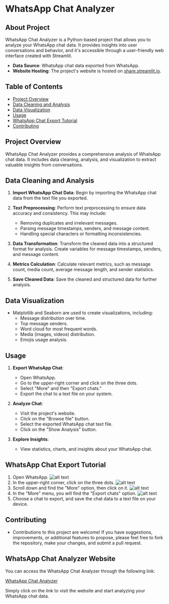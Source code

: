 # WhatsApp Chat Analyzer

## About Project

WhatsApp Chat Analyzer is a Python-based project that allows you to analyze your WhatsApp chat data. 
It provides insights into user conversations and behavior, and it's accessible through a user-friendly web interface created with Streamlit.

- **Data Source**: WhatsApp chat data exported from WhatsApp.
- **Website Hosting**: The project's website is hosted on [share.streamlit.io](https://share.streamlit.io).

## Table of Contents

- [Project Overview](#project-overview)
- [Data Cleaning and Analysis](#data-cleaning-and-analysis)
- [Data Visualization](#data-visualization)
- [Usage](#usage)
- [WhatsApp Chat Export Tutorial](#whatsapp-chat-export-tutorial)
- [Contributing](#contributing)


## Project Overview

WhatsApp Chat Analyzer provides a comprehensive analysis of WhatsApp chat data. 
It includes data cleaning, analysis, and visualization to extract valuable insights from conversations.

## Data Cleaning and Analysis

1. **Import WhatsApp Chat Data**: Begin by importing the WhatsApp chat data from the text file you exported.

2. **Text Preprocessing**: Perform text preprocessing to ensure data accuracy and consistency. This may include:
   - Removing duplicates and irrelevant messages.
   - Parsing message timestamps, senders, and message content.
   - Handling special characters or formatting inconsistencies.

3. **Data Transformation**: Transform the cleaned data into a structured format for analysis. Create variables for message timestamps, senders, and message content.

4. **Metrics Calculation**: Calculate relevant metrics, such as message count, media count, average message length, and sender statistics.

5. **Save Cleaned Data**: Save the cleaned and structured data for further analysis.

## Data Visualization

- Matplotlib and Seaborn are used to create visualizations, including:
  - Message distribution over time.
  - Top message senders.
  - Word cloud for most frequent words.
  - Media (images, videos) distribution.
  - Emojis usage analysis.

## Usage

1. **Export WhatsApp Chat**:
   - Open WhatsApp.
   - Go to the upper-right corner and click on the three dots.
   - Select "More" and then "Export chats."
   - Export the chat to a text file on your system.

2. **Analyze Chat**:
   - Visit the project's website.
   - Click on the "Browse file" button.
   - Select the exported WhatsApp chat text file.
   - Click on the "Show Analysis" button.

3. **Explore Insights**:
   - View statistics, charts, and insights about your WhatsApp chat.

## WhatsApp Chat Export Tutorial

1. Open WhatsApp.
![alt text]()
2. In the upper-right corner, click on the three dots.
![alt text]()
4. Scroll down and find the "More" option, then click on it.
![alt text]()
5. In the "More" menu, you will find the "Export chats" option.
![alt text]()
6. Choose a chat to export, and save the chat data to a text file on your device.


## Contributing

- Contributions to this project are welcome! If you have suggestions, improvements, or additional features to propose, please feel free to fork the repository, make your changes, and submit a pull request.


## WhatsApp Chat Analyzer Website

You can access the WhatsApp Chat Analyzer through the following link:

[WhatsApp Chat Analyzer](https://mayurpaunikar7-whatsapp-chat-analyzer-app-emk3om.streamlit.app)

Simply click on the link to visit the website and start analyzing your WhatsApp chat data.

